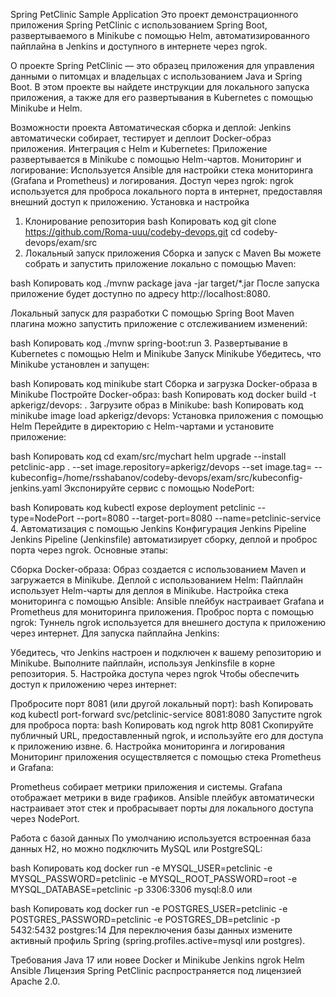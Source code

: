 Spring PetClinic Sample Application
Это проект демонстрационного приложения Spring PetClinic с использованием Spring Boot, развертываемого в Minikube с помощью Helm, автоматизированного пайплайна в Jenkins и доступного в интернете через ngrok.

О проекте
Spring PetClinic — это образец приложения для управления данными о питомцах и владельцах с использованием Java и Spring Boot. В этом проекте вы найдете инструкции для локального запуска приложения, а также для его развертывания в Kubernetes с помощью Minikube и Helm.

Возможности проекта
Автоматическая сборка и деплой: Jenkins автоматически собирает, тестирует и деплоит Docker-образ приложения.
Интеграция с Helm и Kubernetes: Приложение развертывается в Minikube с помощью Helm-чартов.
Мониторинг и логирование: Используется Ansible для настройки стека мониторинга (Grafana и Prometheus) и логирования.
Доступ через ngrok: ngrok используется для проброса локального порта в интернет, предоставляя внешний доступ к приложению.
Установка и настройка
1. Клонирование репозитория
bash
Копировать код
git clone https://github.com/Roma-uuu/codeby-devops.git
cd codeby-devops/exam/src
2. Локальный запуск приложения
Сборка и запуск с Maven
Вы можете собрать и запустить приложение локально с помощью Maven:

bash
Копировать код
./mvnw package
java -jar target/*.jar
После запуска приложение будет доступно по адресу http://localhost:8080.

Локальный запуск для разработки
С помощью Spring Boot Maven плагина можно запустить приложение с отслеживанием изменений:

bash
Копировать код
./mvnw spring-boot:run
3. Развертывание в Kubernetes с помощью Helm и Minikube
Запуск Minikube
Убедитесь, что Minikube установлен и запущен:

bash
Копировать код
minikube start
Сборка и загрузка Docker-образа в Minikube
Постройте Docker-образ:
bash
Копировать код
docker build -t apkerigz/devops:<appVersion> .
Загрузите образ в Minikube:
bash
Копировать код
minikube image load apkerigz/devops:<appVersion>
Установка приложения с помощью Helm
Перейдите в директорию с Helm-чартами и установите приложение:

bash
Копировать код
cd exam/src/mychart
helm upgrade --install petclinic-app . --set image.repository=apkerigz/devops --set image.tag=<appVersion> --kubeconfig=/home/rsshabanov/codeby-devops/exam/src/kubeconfig-jenkins.yaml
Экспонируйте сервис с помощью NodePort:

bash
Копировать код
kubectl expose deployment petclinic --type=NodePort --port=8080 --target-port=8080 --name=petclinic-service
4. Автоматизация с помощью Jenkins
Конфигурация Jenkins Pipeline
Jenkins Pipeline (Jenkinsfile) автоматизирует сборку, деплой и проброс порта через ngrok. Основные этапы:

Сборка Docker-образа: Образ создается с использованием Maven и загружается в Minikube.
Деплой с использованием Helm: Пайплайн использует Helm-чарты для деплоя в Minikube.
Настройка стека мониторинга с помощью Ansible: Ansible плейбук настраивает Grafana и Prometheus для мониторинга приложения.
Проброс порта с помощью ngrok: Туннель ngrok используется для внешнего доступа к приложению через интернет.
Для запуска пайплайна Jenkins:

Убедитесь, что Jenkins настроен и подключен к вашему репозиторию и Minikube.
Выполните пайплайн, используя Jenkinsfile в корне репозитория.
5. Настройка доступа через ngrok
Чтобы обеспечить доступ к приложению через интернет:

Пробросите порт 8081 (или другой локальный порт):
bash
Копировать код
kubectl port-forward svc/petclinic-service 8081:8080
Запустите ngrok для проброса порта:
bash
Копировать код
ngrok http 8081
Скопируйте публичный URL, предоставленный ngrok, и используйте его для доступа к приложению извне.
6. Настройка мониторинга и логирования
Мониторинг приложения осуществляется с помощью стека Prometheus и Grafana:

Prometheus собирает метрики приложения и системы.
Grafana отображает метрики в виде графиков.
Ansible плейбук автоматически настраивает этот стек и пробрасывает порты для локального доступа через NodePort.

Работа с базой данных
По умолчанию используется встроенная база данных H2, но можно подключить MySQL или PostgreSQL:

bash
Копировать код
docker run -e MYSQL_USER=petclinic -e MYSQL_PASSWORD=petclinic -e MYSQL_ROOT_PASSWORD=root -e MYSQL_DATABASE=petclinic -p 3306:3306 mysql:8.0
или

bash
Копировать код
docker run -e POSTGRES_USER=petclinic -e POSTGRES_PASSWORD=petclinic -e POSTGRES_DB=petclinic -p 5432:5432 postgres:14
Для переключения базы данных измените активный профиль Spring (spring.profiles.active=mysql или postgres).

Требования
Java 17 или новее
Docker и Minikube
Jenkins
ngrok
Helm
Ansible
Лицензия
Spring PetClinic распространяется под лицензией Apache 2.0.
